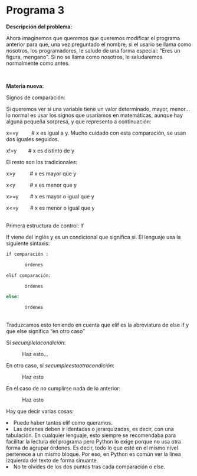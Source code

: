 
# Programa 3

**Descripción del problema:**

Ahora imaginemos que queremos que queremos modificar el programa anterior para que, una vez preguntado el nombre, si el usario se llama como nosotros, los programadores, le salude de una forma especial: "Eres un figura, mengano". Si no se llama como nosotros, le saludaremos normalmente como antes.

 

**Materia nueva:**

Signos de comparación:

Si queremos ver si una variable tiene un valor determinado, mayor, menor... lo normal es usar los signos que usaríamos en matemáticas, aunque hay alguna pequeña sorpresa, y que represento a continuación:

x==y         # x es igual a y. Mucho cuidado con esta comparación, se usan dos iguales seguidos.

x!=y        # x es distinto de y

El resto son los tradicionales:

x&gt;y          # x es mayor que y

x&lt;y          # x es menor que y

x&gt;=y        # x es mayor o igual que y

x&lt;=y        # x es menor o igual que y

<br />Primera estructura de control: If

If viene del inglés y es un condicional que significa si. El lenguaje usa la siguiente sintaxis:


```python
if comparación :

       órdenes

elif comparación:

       órdenes

else:

       órdenes
```
<br />Traduzcamos esto teniendo en cuenta que elif es la abreviatura de else if y que else significa “en otro caso”

Si *secumplelacondición*:

           Haz esto...

En otro caso, si *secumpleestaotracondición*:

           Haz esto

En el caso de no cumplirse nada de lo anterior:

           Haz esto

Hay que decir varias cosas:

<li>
Puede haber tantos elif como queramos.
</li>
<li>
Las órdenes deben ir identadas o jerarquizadas, es decir, con una tabulación. En cualquier lenguaje, esto siempre se recomendaba para facilitar la lectura del programa pero Python lo exige porque no usa otra forma de agrupar órdenes. Es decir, todo lo que esté en el mismo nivel pertenece a un mismo bloque. Por eso, en Python es común ver la línea izquierda del texto de forma sinuante.
</li>
<li>
No te olvides de los dos puntos tras cada comparación o else.
</li>
